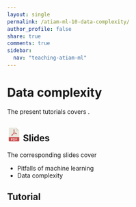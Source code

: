 ```yaml
---
layout: single
permalink: /atiam-ml-10-data-complexity/
author_profile: false
share: true
comments: true
sidebar:
  nav: "teaching-atiam-ml"
---
```


# Data complexity

The present tutorials covers .

## [![](../images/pdf.png)](../documents/MML.Lesson.10.Data.Complexity.pdf) Slides

The corresponding slides cover

  - Pitfalls of machine learning
  - Data complexity
  
## Tutorial 
